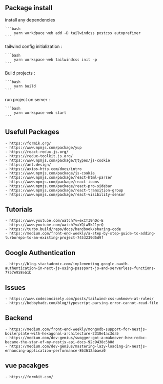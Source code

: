 ## Package install
install any dependencies

    ```bash
        yarn workdpace web add -D tailwindcss postcss autoprefixer
    ```
tailwind config initialization :

    ```bash 
        yarn workspace web tailwindcss init -p
    ```

Build projects :

    ```bash
        yarn build  
    ```

run project on server : 

    ```bash
        yarn workspace web start
    ```

## Usefull Packages
    - https://formik.org/
    - https://www.npmjs.com/package/yup
    - https://react-redux.js.org/
    - https://redux-toolkit.js.org/
    - https://www.npmjs.com/package/@types/js-cookie
    - https://ant.design/
    - https://axios-http.com/docs/intro
    - https://www.npmjs.com/package/js-cookie
    - https://www.npmjs.com/package/react-html-parser
    - https://www.npmjs.com/package/react-icons
    - https://www.npmjs.com/package/react-pro-sidebar
    - https://www.npmjs.com/package/react-transition-group
    - https://www.npmjs.com/package/react-visibility-sensor







## Tutorials
    - https://www.youtube.com/watch?v=exCTI9nOc-E
    - https://www.youtube.com/watch?v=YQLw5kJ1yrQ
    - https://turbo.build/repo/docs/handbook/sharing-code
    - https://medium.com/front-end-weekly/a-step-by-step-guide-to-adding-turborepo-to-an-existing-project-7453239d5d9f



## Google Authentication
    - https://blog.stackademic.com/implementing-google-oauth-authentication-in-next-js-using-passport-js-and-serverless-functions-7757e958eb1b
    




## Issues
    - https://www.codeconcisely.com/posts/tailwind-css-unknown-at-rules/
    - https://bobbyhadz.com/blog/typescript-parsing-error-cannot-read-file
    



## Backend
    - https://medium.com/front-end-weekly/mongodb-support-for-nestjs-boilerplate-with-hexagonal-architecture-2318e1ac3da5
    - https://medium.com/dev-genius/swagger-got-a-makeover-how-redoc-became-the-star-of-my-nestjs-api-docs-92c9438c5b0d
    - https://medium.com/dev-genius/mastering-lazy-loading-in-nestjs-enhancing-application-performance-863612abaea0


## vue pacakges
    - https://formkit.com/
